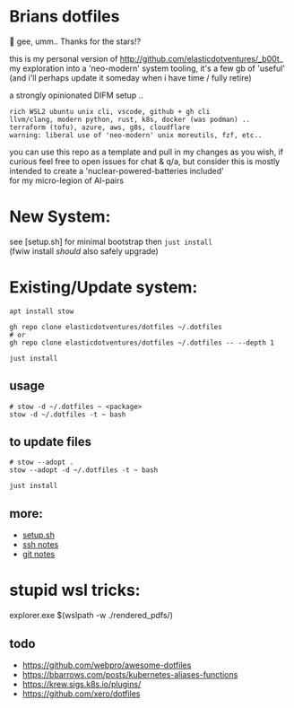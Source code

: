 
# Brians dotfiles

🤩 gee, umm.. Thanks for the stars!?

this is my personal version of http://github.com/elasticdotventures/_b00t_
my exploration into a 'neo-modern' system tooling, it's a few gb of 'useful'
(and i'll perhaps update it someday when i have time / fully retire)

a strongly opinionated DIFM setup ..

	rich WSL2 ubuntu unix cli, vscode, github + gh cli
	llvm/clang, modern python, rust, k8s, docker (was podman) .. 
	terraform (tofu), azure, aws, g8s, cloudflare
	warning: liberal use of 'neo-modern' unix moreutils, fzf, etc..

you can use this repo as a template and pull in my changes as you wish, 
if curious feel free to open issues for chat & q/a, but consider this is
mostly intended to create a 'nuclear-powered-batteries included'  
for my micro-legion of AI-pairs

# New System: 
see [setup.sh] for minimal bootstrap then `just install`  
(fwiw install *should* also safely upgrade)


# Existing/Update system:

```
apt install stow

gh repo clone elasticdotventures/dotfiles ~/.dotfiles
# or 
gh repo clone elasticdotventures/dotfiles ~/.dotfiles -- --depth 1

just install

```

## usage

```
# stow -d ~/.dotfiles ~ <package>
stow -d ~/.dotfiles -t ~ bash
```

## to update files
```
# stow --adopt .
stow --adopt -d ~/.dotfiles -t ~ bash

just install
```

## more:
* [setup.sh](setup.sh)
* [ssh notes](ssh-notes.md)
* [git notes](git-notes.md)


# stupid wsl tricks:

explorer.exe $(wslpath -w ./rendered_pdfs/)

## todo
* https://github.com/webpro/awesome-dotfiles
* https://bbarrows.com/posts/kubernetes-aliases-functions
* https://krew.sigs.k8s.io/plugins/
* https://github.com/xero/dotfiles
